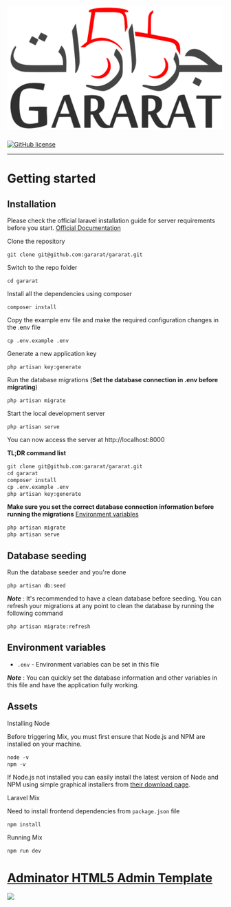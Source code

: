 # ![Gararat](public/assets/logos/logo.png)

[![GitHub license](https://img.shields.io/github/license/gothinkster/laravel-realworld-example-app.svg)](https://raw.githubusercontent.com/gothinkster/laravel-realworld-example-app/master/LICENSE)

----------


# Getting started

## Installation

Please check the official laravel installation guide for server requirements before you start. [Official Documentation](https://laravel.com/docs/5.7/installation#installation)


Clone the repository

    git clone git@github.com:gararat/gararat.git

Switch to the repo folder

    cd gararat

Install all the dependencies using composer

    composer install

Copy the example env file and make the required configuration changes in the .env file

    cp .env.example .env

Generate a new application key

    php artisan key:generate

Run the database migrations (**Set the database connection in .env before migrating**)

    php artisan migrate

Start the local development server

    php artisan serve

You can now access the server at http://localhost:8000

**TL;DR command list**

    git clone git@github.com:gararat/gararat.git
    cd gararat
    composer install
    cp .env.example .env
    php artisan key:generate
    
**Make sure you set the correct database connection information before running the migrations** [Environment variables](#environment-variables)

    php artisan migrate
    php artisan serve

## Database seeding

Run the database seeder and you're done

    php artisan db:seed

***Note*** : It's recommended to have a clean database before seeding. You can refresh your migrations at any point to clean the database by running the following command

    php artisan migrate:refresh
    
    
## Environment variables

- `.env` - Environment variables can be set in this file

***Note*** : You can quickly set the database information and other variables in this file and have the application fully working.


## Assets

Installing Node

Before triggering Mix, you must first ensure that Node.js and NPM are installed on your machine.

    node -v
    npm -v
    
If Node.js not installed you can easily install the latest version of Node and NPM using simple graphical installers from [their download page](https://nodejs.org/en/download/).

Laravel Mix

Need to install frontend dependencies from `package.json` file

    npm install
    
Running Mix
    
    npm run dev
    
        
# [Adminator HTML5 Admin Template](https://github.com/puikinsh/Adminator-admin-dashboard)

<img src="https://camo.githubusercontent.com/fa67acfe96d692f2115f562ce75730f2891edbb2/68747470733a2f2f636f6c6f726c69622e636f6d2f77702f77702d636f6e74656e742f75706c6f6164732f73697465732f322f61646d696e61746f722d667265652d61646d696e2d64617368626f6172642d74656d706c6174652e6a7067" width="600">



